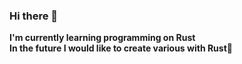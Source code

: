 ### Hi there 👋


**I'm currently learning programming on Rust**    
**In the future I would like to create various with Rust🍁**

<!--
**I'm currently learning programming on C++**    
**In the future I would like to create various with C++🍁** -->


<!--
**redsappan/redsappan** is a ✨ _special_ ✨ repository because its `README.md` (this file) appears on your GitHub profile.

Here are some ideas to get you started:

- 🔭 I’m currently working on ...
- 🌱 I’m currently learning ...
- 👯 I’m looking to collaborate on ...
- 🤔 I’m looking for help with ...
- 💬 Ask me about ...
- 📫 How to reach me: ...
- 😄 Pronouns: ...
- ⚡ Fun fact: ...
-->
